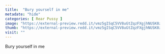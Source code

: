 ```yaml
---
title:  "Bury yourself in me"
metadate: "hide"
categories: [ Rear Pussy ]
image: "https://external-preview.redd.it/vmz5gISqC5VV8uGtZqzFXgjhNUSK0zwA9AIL7frtaAM.jpg?auto=webp&s=b64b040f4d9cb553388e51c9dc68dcf04cedf48c"
thumb: "https://external-preview.redd.it/vmz5gISqC5VV8uGtZqzFXgjhNUSK0zwA9AIL7frtaAM.jpg?width=1080&crop=smart&auto=webp&s=600b0fd658c1ee21e0aefc358c353d47586d0844"
visit: ""
---
```

Bury yourself in me
